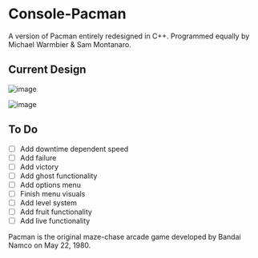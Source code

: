 # Console-Pacman

A version of Pacman entirely redesigned in C++. Programmed equally by Michael Warmbier & Sam Montanaro.

## Current Design

![image](https://user-images.githubusercontent.com/44079959/59776884-93d29a00-9281-11e9-8e7e-636f6c5d5833.png)

![image](https://user-images.githubusercontent.com/44079959/59776935-aa78f100-9281-11e9-9c64-e8aadf9b4e88.png)

## To Do

- [ ] Add downtime dependent speed
- [ ] Add failure
- [ ] Add victory
- [ ] Add ghost functionality
- [ ] Add options menu
- [ ] Finish menu visuals
- [ ] Add level system
- [ ] Add fruit functionality
- [ ] Add live functionality

Pacman is the original maze-chase arcade game developed by Bandai Namco on May 22, 1980.
